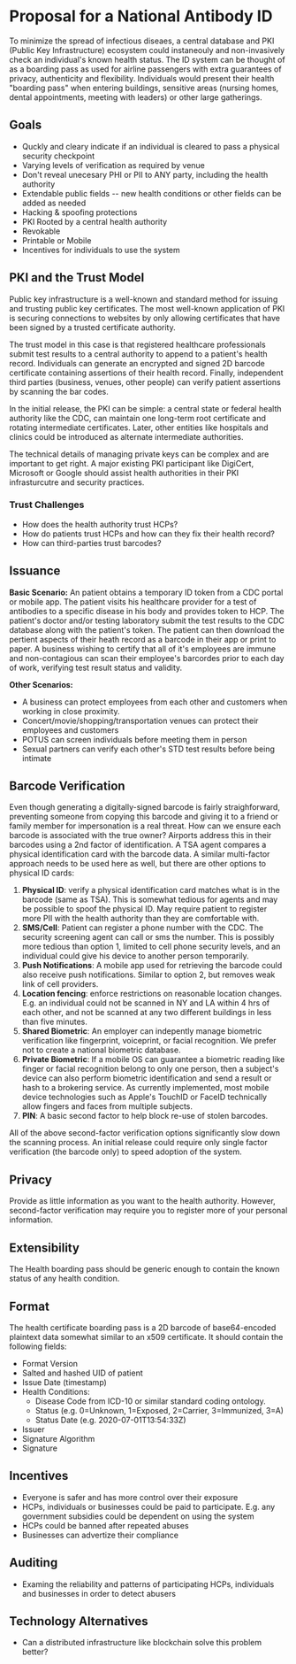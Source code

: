# Proposal for a National Antibody ID
To minimize the spread of infectious diseaes, a central database and PKI (Public Key Infrastructure) ecosystem could instaneouly and non-invasively check an individual's known health status. The ID system can be thought of as a boarding pass as used for airline passengers with extra guarantees of privacy, authenticity and flexibility. Individuals would present their health "boarding pass" when entering buildings, sensitive areas (nursing homes, dental appointments, meeting with leaders) or other large gatherings.

## Goals
- Quckly and cleary indicate if an individual is cleared to pass a physical security checkpoint
- Varying levels of verification as required by venue
- Don't reveal unecesary PHI or PII to ANY party, including the health authority
- Extendable public fields -- new health conditions or other fields can be added as needed
- Hacking & spoofing protections
- PKI Rooted by a central health authority
- Revokable
- Printable or Mobile
- Incentives for individuals to use the system


## PKI and the Trust Model
Public key infrastructure is a well-known and standard method for issuing and trusting public key certificates. The most well-known application of PKI is securing connections to websites by only allowing certificates that have been signed by a trusted certificate authority. 

The trust model in this case is that registered healthcare professionals submit test results to a central authority to append to a patient's health record. Individuals can generate an encrypted and signed 2D barcode certificate containing assertions of their health record. Finally, independent third parties (business, venues, other people) can verify patient assertions by scanning the bar codes. 

In the initial release, the PKI can be simple: a central state or federal health authority like the CDC, can maintain one long-term root certificate and rotating intermediate certificates. Later, other entities like hospitals and clinics could be introduced as alternate intermediate authorities. 

The technical details of managing private keys can be complex and are important to get right. A major existing PKI participant like DigiCert, Microsoft or Google should assist health authorities in their PKI infrasturcutre and security practices.

### Trust Challenges
- How does the health authority trust HCPs?
- How do patients trust HCPs and how can they fix their health record?
- How can third-parties trust barcodes?

## Issuance
**Basic Scenario:** An patient obtains a temporary ID token from a CDC portal or mobile app. The patient visits his healthcare provider for a test of antibodies to a specific disease in his body and provides token to HCP. The patient's doctor and/or testing laboratory submit the test results to the CDC database along with the patient's token. The patient can then download the pertient aspects of their heath record as a barcode in their app or print to paper. A business wishing to certify that all of it's employees are immune and non-contagious can scan their employee's barcordes prior to each day of work, verifying test result status and validity.

**Other Scenarios:** 
- A business can protect employees from each other and customers when working in close proximity.
- Concert/movie/shopping/transportation venues can protect their employees and customers
- POTUS can screen individuals before meeting them in person
- Sexual partners can verify each other's STD test results before being intimate

## Barcode Verification
Even though generating a digitally-signed barcode is fairly straighforward, preventing someone from copying this barcode and giving it to a friend or family member for impersonation is a real threat. How can we ensure each barcode is associated with the true owner? Airports address this in their barcodes using a 2nd factor of identification. A TSA agent compares a physical identification card with the barcode data. A similar multi-factor approach needs to be used here as well, but there are other options to physical ID cards:

1. **Physical ID**: verify a physical identification card matches what is in the barcode (same as TSA). This is somewhat tedious for agents and may be possible to spoof the physical ID. May require patient to register more PII with the health authority than they are comfortable with. 
2. **SMS/Cell**: Patient can register a phone number with the CDC. The security screening agent can call or sms the number. This is possibly more tedious than option 1, limited to cell phone security levels, and an individual could give his device to another person temporarily. 
3. **Push Notifications**: A mobile app used for retrieving the barcode could also receive push notifications. Similar to option 2, but removes weak link of cell providers.
4. **Location fencing**: enforce restrictions on reasonable location changes. E.g. an individual could not be scanned in NY and LA within 4 hrs of each other, and not be scanned at any two different buildings in less than five minutes. 
5. **Shared Biometric**: An employer can indepently manage biometric verification like fingerprint, voiceprint, or facial recognition. We prefer not to create a national biometric database. 
6. **Private Biometric**: If a mobile OS can guarantee a biometric reading like finger or facial recognition belong to only one person, then a subject's device can also perform biometric identification and send a result or hash to a brokering service. As currently implemented, most mobile device technologies such as Apple's TouchID or FaceID technically allow fingers and faces from multiple subjects.
7. **PIN**: A basic second factor to help block re-use of stolen barcodes.

All of the above second-factor verification options significantly slow down the scanning process. An initial release could require only single factor verification (the barcode only) to speed adoption of the system. 

## Privacy
Provide as little information as you want to the health authority. However, second-factor verification may require you to register more of your personal information. 

## Extensibility
The Health boarding pass should be generic enough to contain the known status of any health condition. 

## Format
The health certificate boarding pass is a 2D barcode of base64-encoded plaintext data somewhat similar to an x509 certificate. It should contain the following fields:
- Format Version
- Salted and hashed UID of patient
- Issue Date (timestamp)
- Health Conditions:
  - Disease Code from ICD-10 or similar standard coding ontology.
  - Status (e.g. 0=Unknown, 1=Exposed, 2=Carrier, 3=Immunized, 3=A)
  - Status Date (e.g. 2020-07-01T13:54:33Z)
- Issuer
- Signature Algorithm
- Signature

## Incentives
- Everyone is safer and has more control over their exposure
- HCPs, individuals or businesses could be paid to participate. E.g. any government subsidies could be dependent on using the system
- HCPs could be banned after repeated abuses
- Businesses can advertize their compliance

## Auditing
- Examing the reliability and patterns of participating HCPs, individuals and businesses in order to detect abusers

## Technology Alternatives
- Can a distributed infrastructure like blockchain solve this problem better?

